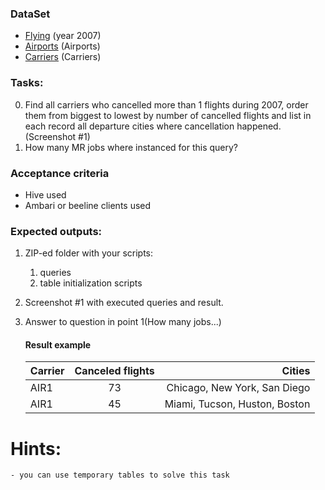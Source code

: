 ### DataSet
- [Flying](http://stat-computing.org/dataexpo/2009/the-data.html ) (year 2007)
- [Airports](http://stat-computing.org/dataexpo/2009/supplemental-data.html) (Airports)
- [Carriers](http://stat-computing.org/dataexpo/2009/supplemental-data.html) (Carriers)

### Tasks:
0. Find all carriers who cancelled more than 1 flights during 2007, order them from biggest to lowest by number 
of cancelled flights and list in each record all departure cities where cancellation happened. (Screenshot #1)
1. How many MR jobs where instanced for this query?
    
### Acceptance criteria
- Hive used
- Ambari or beeline clients used

### Expected outputs:
1. ZIP-ed folder with your scripts:
    1. queries
    2. table initialization scripts
2. Screenshot #1 with executed queries and result.
3. Answer to question in point 1(How many jobs...)

    #### Result example

    |Carrier| Canceled flights|Cities|
    |-------|:---------------:|----------------------------:|
    |AIR1   |73               |Chicago, New York, San Diego |
    |AIR1   |45               |Miami, Tucson, Huston, Boston|


# Hints:
    - you can use temporary tables to solve this task